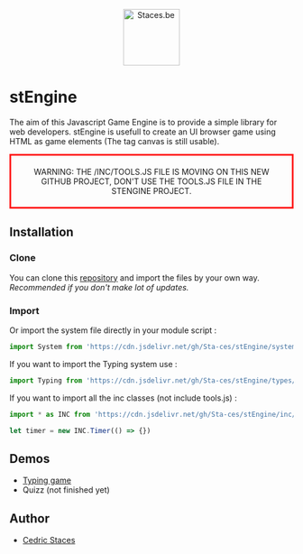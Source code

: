 <p style="text-align:center;"><img src="https://staces.be/wp-content/uploads/2024/02/Traits.png" width="100" alt="Staces.be"></p>

# stEngine
The aim of this Javascript Game Engine is to provide a simple library for web developers. stEngine is usefull to create an UI browser game using HTML as game elements (The tag canvas is still usable).

<div style="border:solid red 3px; padding:20px; text-align:center; text-transform:uppercase; font-style:bold;">WARNING: The /inc/tools.js file is moving on this new GitHub project, DON'T use the tools.js file in the stEngine project.</div>

## Installation
### Clone
You can clone this [repository](https://github.com/Sta-ces/stEngine) and import the files by your own way.<br>
<em>Recommended if you don't make lot of updates.</em>

### Import
Or import the system file directly in your module script :
```javascript
import System from 'https://cdn.jsdelivr.net/gh/Sta-ces/stEngine/system.js'
```
If you want to import the Typing system use :
```javascript
import Typing from 'https://cdn.jsdelivr.net/gh/Sta-ces/stEngine/types/typing.js'
```
If you want to import all the inc classes (not include tools.js) :
```javascript
import * as INC from 'https://cdn.jsdelivr.net/gh/Sta-ces/stEngine/inc/inc.js'
```
```javascript
let timer = new INC.Timer(() => {})
```

## Demos
- [Typing game](https://clavite.staces.be/)
- Quizz (not finished yet)

## Author
- [Cedric Staces](https://staces.be/)
